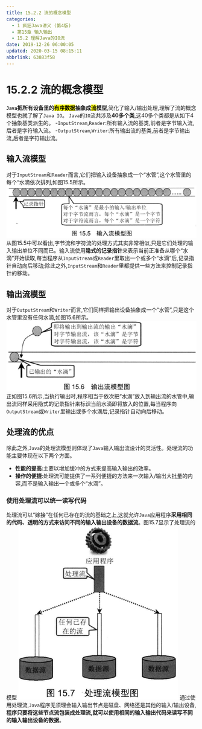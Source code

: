 ```yaml
---
title: 15.2.2 流的概念模型
categories: 
  - 1 疯狂Java讲义 (第4版)
  - 第15章 输入输出
  - 15.2 理解Java的IO流
date: 2019-12-26 06:00:05
updated: 2020-03-15 08:15:11
abbrlink: 63883f58
---
```

# 15.2.2 流的概念模型
**`Java`把所有设备里的<mark>有序数据</mark>抽象成<mark>流</mark>模型**,简化了输入/输岀处理,理解了流的概念模型也就了解了`Java IO`。
`Java`的`IO`流共涉及**40多个类**,这40多个类都是从如下4个抽象基类派生的。
-`InputStream`,`Reader`:所有输入流的基类,前者是字节输入流,后者是字符输入流。
-`OutputStream`,`Writer`:所有输出流的基类,前者是字节输出流,后者是字符输出流。

## 输入流模型
对于`InputStream`和`Reader`而言,它们把输入设备抽象成一个“水管”,这个水管里的每个“水滴依次排列,如图15.5所示。
![这里有一张图片](https://raw.githubusercontent.com/lanlan2017/images/master/JavaReadingNotes/CrazyJavaLecture4/Chapter15IO/5.png)
从图15.5中可以看出,字节流和字符流的处理方式其实非常相似,只是它们处理的输入输出单位不同而已。输入流使用**隐式的记录指针**来表示当前正准备从哪个“水滴”开始读取,每当程序从`InputStream`或`Reader`里取出一个或多个“水滴”后,记录指针自动向后移动;除此之外,`InputStream`和`Reader`里都提供一些方法来控制记录指针的移动。

## 输出流模型
对于`OutputStream`和`Writer`而言,它们同样把输出设备抽象成一个“水管”,只是这个水管里没有任何水滴,如图15.6所示。
![这里有一张图片](https://raw.githubusercontent.com/lanlan2017/images/master/JavaReadingNotes/CrazyJavaLecture4/Chapter15IO/6.png)
正如图15.6所示,当执行输出时,程序相当于依次把“水滴”放入到输出流的水管中,输出流同样采用隐式的记录指针来标识当前水滴即将放入的位置,每当程序向`OutputStream`或`Writer`里输出或多个水滴后,记录指针自动向后移动。

## 处理流的优点
除此之外,`Java`的处理流模型则体现了`Java`输入输出流设计的灵活性。处理流的功能主要体现在以下两个方面。
- **性能的提高**:主要以增加缓冲的方式来提高输入输出的效率。
- **操作的便捷**:处理流可能提供了一系列便捷的方法来一次输入/输岀大批量的内容,而不是输入输出一个或多个“水滴”。

### 使用处理流可以统一读写代码
处理流可以“嫁接”在任何已存在的流的基础之上,这就允许`Java`应用程序**采用相同的代码、透明的方式来访问不同的输入输出设备的数据流**。图15.7显示了处理流的模型
![这里有一张图片](https://raw.githubusercontent.com/lanlan2017/images/master/JavaReadingNotes/CrazyJavaLecture4/Chapter15IO/7.png)
通过使用处理流,`Java`程序无须理会输入输岀节点是磁盘、网络还是其他的输入/输出设备,**程序只要将这些节点流包装成处理流,就可以使用相同的输入输出代码来读写不同的输入输出设备的数据**。
<!-- JavaReadingNotes/CrazyJavaLecture4/Chapter15IO/ -->
